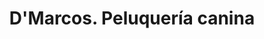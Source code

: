 ---
title: "D'Marcos. Peluquería canina"
url: /madrid/dmarcos-peluqueria-canina/
shop: Tiersalon
---